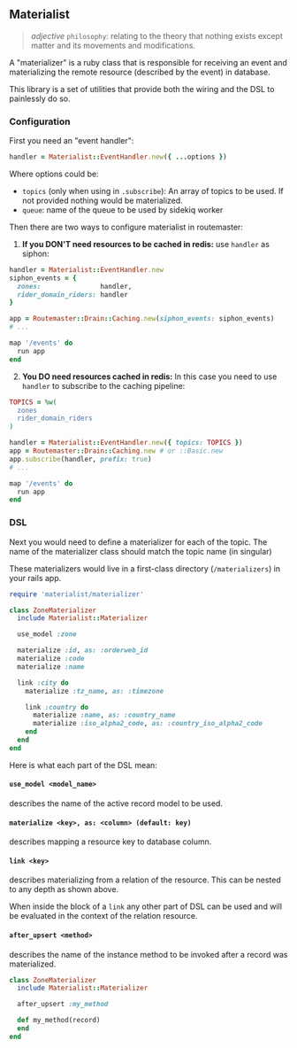 ## Materialist

> _adjective_ `philosophy`: relating to the theory that nothing exists except matter and its movements and modifications.

A "materializer" is a ruby class that is responsible for receiving an event and
materializing the remote resource (described by the event) in database.

This library is a set of utilities that provide both the wiring and the DSL to
painlessly do so.

### Configuration

First you need an "event handler":

```ruby
handler = Materialist::EventHandler.new({ ...options })
```

Where options could be:

- `topics` (only when using in `.subscribe`): An array of topics to be used.
If not provided nothing would be materialized.
- `queue`: name of the queue to be used by sidekiq worker

Then there are two ways to configure materialist in routemaster:

1. **If you DON'T need resources to be cached in redis:** use `handler` as siphon:

```ruby
handler = Materialist::EventHandler.new
siphon_events = {
  zones:               handler,
  rider_domain_riders: handler
}

app = Routemaster::Drain::Caching.new(siphon_events: siphon_events)
# ...

map '/events' do
  run app
end
```

2. **You DO need resources cached in redis:** In this case you need to use `handler` to subscribe to the caching pipeline:

```ruby
TOPICS = %w(
  zones
  rider_domain_riders
)

handler = Materialist::EventHandler.new({ topics: TOPICS })
app = Routemaster::Drain::Caching.new # or ::Basic.new
app.subscribe(handler, prefix: true)
# ...

map '/events' do
  run app
end
```

### DSL

Next you would need to define a materializer for each of the topic. The name of
the materializer class should match the topic name (in singular)

These materializers would live in a first-class directory (`/materializers`) in your rails app.

```ruby
require 'materialist/materializer'

class ZoneMaterializer
  include Materialist::Materializer

  use_model :zone

  materialize :id, as: :orderweb_id
  materialize :code
  materialize :name

  link :city do
    materialize :tz_name, as: :timezone

    link :country do
      materialize :name, as: :country_name
      materialize :iso_alpha2_code, as: :country_iso_alpha2_code
    end
  end
end
```

Here is what each part of the DSL mean:

#### `use_model <model_name>`
describes the name of the active record model to be used.

#### `materialize <key>, as: <column> (default: key)`
describes mapping a resource key to database column.

#### `link <key>`
describes materializing from a relation of the resource. This can be nested to any depth as shown above.

When inside the block of a `link` any other part of DSL can be used and will be evaluated in the context of the relation resource.

#### `after_upsert <method>`
describes the name of the instance method to be invoked after a record was materialized.

```ruby
class ZoneMaterializer
  include Materialist::Materializer

  after_upsert :my_method

  def my_method(record)
  end
end
```
